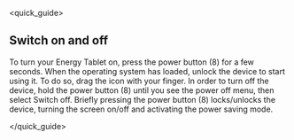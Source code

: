 <quick_guide> 

## Switch on and off

To turn your Energy Tablet on, press the power button (8) for a few seconds. When the operating system has loaded, unlock the device to start using it. To do so, drag the icon with your finger. In order to turn off the device, hold the power button (8) until you see the power off menu, then select Switch off. Briefly pressing the power button (8) locks/unlocks the device, turning the screen on/off and activating the power saving mode.

</quick_guide>
